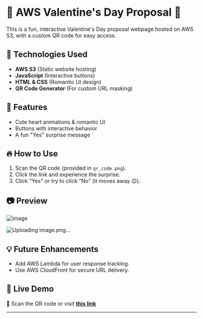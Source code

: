 # 💖 AWS Valentine's Day Proposal 🎉

This is a fun, interactive Valentine's Day proposal webpage hosted on AWS S3, with a custom QR code for easy access.

## 🚀 Technologies Used
- **AWS S3** (Static website hosting)
- **JavaScript** (Interactive buttons)
- **HTML & CSS** (Romantic UI design)
- **QR Code Generator** (For custom URL masking)

## 🎨 Features
- Cute heart animations & romantic UI
- Buttons with interactive behavior
- A fun "Yes" surprise message

## 🔥 How to Use
1. Scan the QR code (provided in `qr_code.png`).
2. Click the link and experience the surprise.
3. Click "Yes" or try to click "No" (it moves away 😉).

## 📷 Preview
![image](https://github.com/user-attachments/assets/f430580a-5089-4155-84b6-1f788454c5d3)

![Uploading image.png…]()

## 💡 Future Enhancements
- Add AWS Lambda for user response tracking.
- Use AWS CloudFront for secure URL delivery.

## 📌 Live Demo
🔗 Scan the QR code or visit [**this link**](https://yourmaskedurl.com)

---
